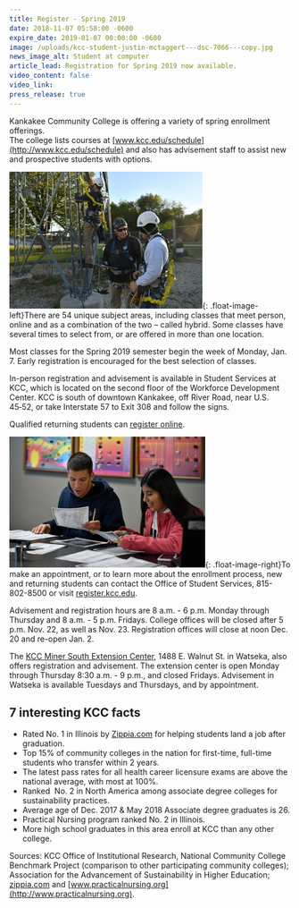 ```yaml
---
title: Register - Spring 2019
date: 2018-11-07 05:58:00 -0600
expire_date: 2019-01-07 00:00:00 -0600
image: /uploads/kcc-student-justin-mctaggert---dsc-7066---copy.jpg
news_image_alt: Student at computer
article_lead: Registration for Spring 2019 now available.
video_content: false
video_link:
press_release: true
---
```


Kankakee Community College is offering a variety of spring enrollment offerings.<br>The college lists courses at [www.kcc.edu/schedule](http://www.kcc.edu/schedule) and also has advisement staff to assist new and prospective students with options.

![](/uploads/tower-clay-sterling-and-glen--margewich.jpg){: .float-image-left}There are 54 unique subject areas, including classes that meet person, online and as a combination of the two – called hybrid. Some classes have several times to select from, or are offered in more than one location.

Most classes for the Spring 2019 semester begin the week of Monday, Jan. 7. Early registration is encouraged for the best selection of classes.

In-person registration and advisement is available in Student Services at KCC, which is located on the second floor of the Workforce Development Center. KCC is south of downtown Kankakee, off River Road, near U.S. 45‑52, or take Interstate 57 to Exit 308 and follow the signs.

Qualified returning students can [register online](https://selfservice.kcc.edu/Student/Account/Login?ReturnUrl=/Student).

![](/uploads/Physical-Science-Ralph-Sansone-and-Paola-Delacruz.jpg){: .float-image-right}To make an appointment, or to learn more about the enrollment process, new and returning students can contact the Office of Student Services, 815-802-8500 or visit [register.kcc.edu](http://register.kcc.edu).&nbsp;

Advisement and registration hours are 8 a.m. - 6 p.m. Monday through Thursday and 8 a.m. - 5 p.m. Fridays. College offices will be closed after 5 p.m. Nov. 22, as well as Nov. 23. Registration offices will close at noon Dec. 20 and re-open Jan. 2.

The [KCC Miner South Extension Center](http://www.kcc.edu/sec), 1488 E. Walnut St. in Watseka, also offers registration and advisement. The extension center is open Monday through Thursday 8:30 a.m. - 9 p.m., and closed Fridays. Advisement in Watseka is available Tuesdays and Thursdays, and by appointment.

## 7 interesting KCC facts

* Rated No. 1 in Illinois by [Zippia.com](http://www.zippia.com) for helping students land a job after graduation.
* Top 15% of community colleges in the nation for first-time, full-time students who transfer within 2 years.
* The latest pass rates for all health career licensure exams are above the national average, with most at 100%.
* Ranked &nbsp;No. 2 in North America among associate degree colleges for sustainability practices.
* Average age of Dec. 2017 & May 2018 Associate degree graduates is 26.
* Practical Nursing program ranked No. 2 in Illinois.
* More high school graduates in this area enroll at KCC than any other college.

Sources: KCC Office of Institutional Research, National Community College Benchmark Project (comparison to other participating community colleges); Association for the Advancement of Sustainability in Higher Education; [zippia.com](http://www.zippia.com) and [www.practicalnursing.org](http://www.practicalnursing.org).